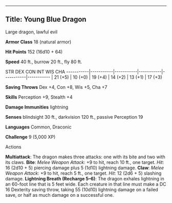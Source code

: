 -------------------------
Title: Young Blue Dragon
-------------------------


Large dragon, lawful evil

**Armor Class** 18 (natural armor)

**Hit Points** 152 (16d10 + 64)

**Speed** 40 ft., burrow 20 ft., fly 80 ft.

  STR         DEX         CON         INT         WIS         CHA
  -----------|-----------|-----------|-----------|-----------|-----------
  | 21 (+5)   | 10 (+0)   | 19 (+4)   | 14 (+2)   | 13 (+1)   | 17 (+3)

**Saving Throws** Dex +4, Con +8, Wis +5, Cha +7

**Skills** Perception +9, Stealth +4

**Damage Immunities** lightning

**Senses** blindsight 30 ft., darkvision 120 ft., passive Perception 19

**Languages** Common, Draconic

**Challenge** 9 (5,000 XP)


Actions

**Multiattack**: The dragon makes three attacks: one with its bite
    and two with its claws.
**Bite**: *Melee Weapon Attack*: +9 to hit, reach 10 ft.,
    one target. *Hit*: 16 (2d10 + 5) piercing damage plus 5 (1d10)
    lightning damage.
**Claw**: *Melee Weapon Attack*: +9 to hit, reach 5 ft., one target.
    *Hit*: 12 (2d6 + 5) slashing damage.
**Lightning Breath (Recharge 5–6)**: The dragon exhales lightning in
    an 60-foot line that is 5 feet wide. Each creature in that line must
    make a DC 16 Dexterity saving throw, taking 55 (10d10) lightning
    damage on a failed save, or half as much damage on a successful one.

